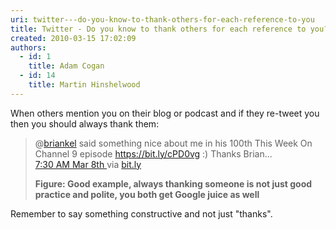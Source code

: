 ```yaml
---
uri: twitter---do-you-know-to-thank-others-for-each-reference-to-you
title: Twitter - Do you know to thank others for each reference to you?
created: 2010-03-15 17:02:09
authors:
  - id: 1
    title: Adam Cogan
  - id: 14
    title: Martin Hinshelwood
---
```





<span class='intro'> <p>​When others mention you on their blog or podcast and if they re-tweet you then you should always thank them&#58;<br></p><blockquote><p class="ssw15-rteElement-GreyBox">@<a href="http&#58;//twitter.com/briankel" shape="rect">briankel</a> said something nice about me in his 100th This Week On Channel 9 episode 
      <a href="https&#58;//bit.ly/cPD0vg" shape="rect">https&#58;//bit.ly/cPD0vg</a> &#58;) Thanks Brian... 
      <a href="http&#58;//twitter.com/MrHinsh/status/10160987074" shape="rect"><br>7&#58;30 AM Mar 8th </a>
      via 
      <a href="https&#58;//bitly.com/" shape="rect">bit.ly</a>​<br></p><p>
      <strong>Figure&#58; Good example, always thanking someone is not just good practice and polite, you both get Google juice as well<br> </strong></p></blockquote><p>Remember to say something constructive and not just &quot;thanks&quot;.​​​</p> </span>





